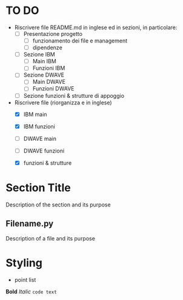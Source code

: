 # TO DO
- Riscrivere file README.md in inglese ed in sezioni, in particolare:
  - [ ] Presentazione progetto
    - [ ] funzionamento dei file e management
    - [ ] dipendenze
  - [ ] Sezione IBM
    - [ ] Main IBM 
    - [ ] Funzioni IBM
  - [ ] Sezione DWAVE
    - [ ] Main DWAVE
    - [ ] Funzioni DWAVE
  - [ ] Sezione funzioni & strutture di appoggio
- Riscrivere file (riorganizza e in inglese)
  - [x] IBM main
  - [x] IBM funzioni
  - [ ] DWAVE main
  - [ ] DWAVE funzioni
  - [x] funzioni & strutture


# Section Title
Description of the section and its purpose

## Filename.py
Description of a file and its purpose

# Styling
- point list

**Bold**
_Italic_
`code text`
